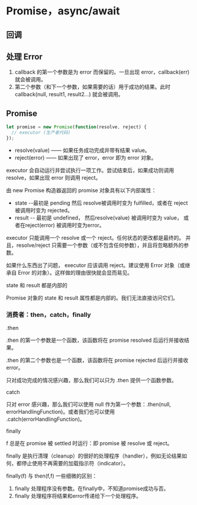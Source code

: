 # Promise，async/await

## 回调

## 处理 Error

1. callback 的第一个参数是为 error 而保留的。一旦出现 error，callback(err) 就会被调用。
2. 第二个参数（和下一个参数，如果需要的话）用于成功的结果。此时 callback(null, result1, result2…) 就会被调用。

## Promise

```js
let promise = new Promise(function(resolve, reject) {
  // executor (生产者代码)
});
```

* resolve(value) —— 如果任务成功完成并带有结果 value。
* reject(error) —— 如果出现了 error，error 即为 error 对象。

executor 会自动运行并尝试执行一项工作。尝试结束后，如果成功则调用 resolve，如果出现 error 则调用 reject。

由 new Promise 构造器返回的 promise 对象具有以下内部属性：

* state --最初是 pending 然后 resolve被调用时变为 fulfilled，或者在 reject 被调用时变为 rejected。
* result -- 最初是 undefined， 然后resolve(value) 被调用时变为 value， 或者在reject(error) 被调用时变为error。

executor 只能调用一个 resolve 或一个 reject。任何状态的更改都是最终的。
并且，resolve/reject 只需要一个参数（或不包含任何参数），并且将忽略额外的参数。

如果什么东西出了问题， executor 应该调用 reject。建议使用 Error 对象（或继承自 Error 的对象）。这样做的理由很快就会显而易见。

state 和 result 都是内部的

Promise 对象的 state 和 result 属性都是内部的。我们无法直接访问它们。

### 消费者：then，catch，finally

.then

.then 的第一个参数是一个函数，该函数将在 promise resolved 后运行并接收结果。

.then 的第二个参数也是一个函数，该函数将在 promise rejected 后运行并接收 error。

只对成功完成的情况感兴趣，那么我们可以只为 .then 提供一个函数参数。

catch

只对 error 感兴趣，那么我们可以使用 null 作为第一个参数：.then(null, errorHandlingFunction)。或者我们也可以使用 .catch(errorHandlingFunction)。

finally

f 总是在 promise 被 settled 时运行：即 promise 被 resolve 或 reject。

finally 是执行清理（cleanup）的很好的处理程序（handler），例如无论结果如何，都停止使用不再需要的加载指示符（indicator）。

finally(f) 与 then(f,f) 一些细微的区别：

1. finally 处理程序没有参数。在finally中，不知道promise成功与否。
2. finally 处理程序将结果和error传递给下一个处理程序。